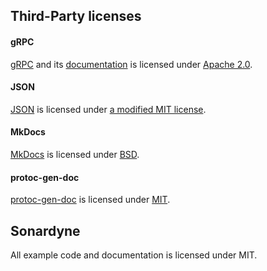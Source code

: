 ## Third-Party licenses
#### gRPC
[gRPC](https://grpc.io/) and its [documentation](https://grpc.io/docs/) is licensed under [Apache 2.0](https://github.com/grpc/grpc/blob/master/LICENSE).

#### JSON
[JSON](https://www.json.org/json-en.html) is licensed under [a modified MIT license](https://www.json.org/license.html).

#### MkDocs
[MkDocs](https://www.mkdocs.org) is licensed under [BSD](https://www.mkdocs.org/about/license/).

#### protoc-gen-doc
[protoc-gen-doc](https://github.com/pseudomuto/protoc-gen-doc/) is licensed under [MIT](https://github.com/pseudomuto/protoc-gen-doc/blob/master/LICENSE.md).

## Sonardyne
All example code and documentation is licensed under MIT.
